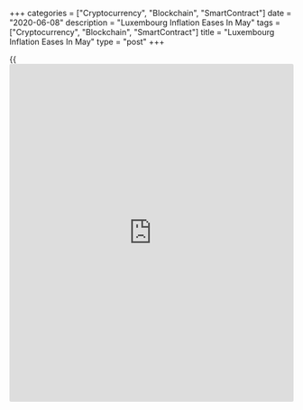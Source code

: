 +++
categories = ["Cryptocurrency", "Blockchain", "SmartContract"]
date = "2020-06-08"
description = "Luxembourg Inflation Eases In May"
tags = ["Cryptocurrency", "Blockchain", "SmartContract"]
title = "Luxembourg Inflation Eases In May"
type = "post"
+++

{{<iframe id="large-banner" src="https://www.bounty.group/#slide=18.0" width="100%" height="600" scrolling="no" style="border: 0px solid rgb(216, 221, 230); border-radius: 3px;">}}

Luxembourg's consumer price inflation eased in May, figures from the
statistical office STATEC showed on Monday.

The consumer price index rose 0.19 percent year-on-year in May, which
was slower than the 0.62 percent increase in April.

Prices for food and non-alcoholic beverages gained 3.63 percent annually
in May. Prices for leisure and culture, and furnishing and household
equipment grew 2.59 percent and 2.20 percent, respectively.

Meanwhile, prices for transport and housing, water, electricity and fuel
declined 4.79 percent and 2.43 percent, respectively.

On a month-on-month basis, consumer prices fell 0.15 percent in May,
following a 0.06 percent decline in the prior month.

The monthly decline was due to the continued fall in the prices of
petroleum products and a decline in prices of food products.

For comments and feedback [contact](https://www.playgroundfx.com/contact/): editorial@rtt[news](https://www.letsplayfx.com/blog/forex-news-website/).com

[Economic News][1]

 **What parts of the world are seeing the best (and worst) economic
performances lately? Click[here][2] to check out our [Econ Scorecard][2]
and find out! See up-to-the-moment [ranking](https://www.playgroundfx.com/blog/crypto-exchange-ranking/)s for the best and worst
performers in [GDP][3], [unemployment rate][4], [inflation][5] and much
more.**

   1. www.rtt[news](https://www.letsplayfx.com/blog/forex-news-website/).com/Content/EconomicNews.aspx
   2. www.rtt[news](https://www.letsplayfx.com/blog/forex-news-website/).com/economic-scorecard/world-rank/industrial-production/highest-performance.aspx
   3. www.rtt[news](https://www.letsplayfx.com/blog/forex-news-website/).com/economic-scorecard/world-rank/GDP/highest-performance.aspx
   4. www.rtt[news](https://www.letsplayfx.com/blog/forex-news-website/).com/economic-scorecard/world-rank/unemployment-rate/lowest-performance.aspx
   5. www.rtt[news](https://www.letsplayfx.com/blog/forex-news-website/).com/economic-scorecard/world-rank/CPI/highest-performance.aspx
